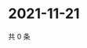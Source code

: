# 2021-11-21

共 0 条

<!-- BEGIN WEIBO -->
<!-- 最后更新时间 Sun Nov 21 2021 12:18:58 GMT+0800 (China Standard Time) -->

<!-- END WEIBO -->
